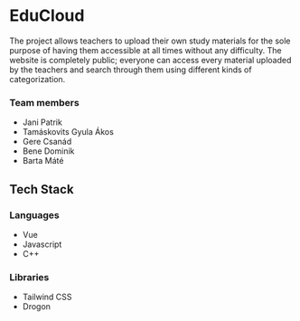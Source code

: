 # EduCloud

The project allows teachers to upload their own study materials for the sole purpose of having them accessible at all times without any difficulty. The website is completely public; everyone can access every material uploaded by the teachers and search through them using different kinds of categorization.

### Team members
- Jani Patrik
- Tamáskovits Gyula Ákos
- Gere Csanád
- Bene Dominik
- Barta Máté

## Tech Stack
### Languages
- Vue
- Javascript
- C++

### Libraries
- Tailwind CSS
- Drogon
